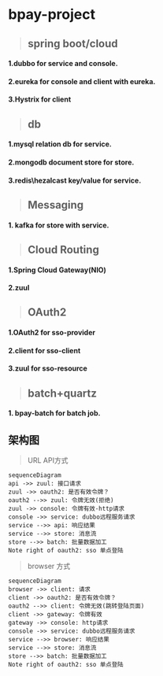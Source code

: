 # bpay-project

>## spring boot/cloud
#### 1.dubbo for service and console.
#### 2.eureka for console and client with eureka.
#### 3.Hystrix for client

>## db
#### 1.mysql relation db for service.
#### 2.mongodb document store for store.
#### 3.redis\hezalcast key/value for service.

>## Messaging
#### 1. kafka for store with service.

>## Cloud Routing
#### 1.Spring Cloud Gateway(NIO)
#### 2.zuul

>## OAuth2
#### 1.OAuth2 for sso-provider 
#### 2.client for sso-client
#### 3.zuul for sso-resource

>## batch+quartz
#### 1. bpay-batch for batch job.

## 架构图
> URL API方式
```mermaid
sequenceDiagram
api ->> zuul: 接口请求
zuul ->> oauth2: 是否有效令牌？
oauth2 -->> zuul: 令牌无效(拒绝)
zuul ->> console: 令牌有效-http请求
console ->> service: dubbo远程服务请求
service -->> api: 响应结果
service -->> store: 消息流
store -->> batch: 批量数据加工
Note right of oauth2: sso 单点登陆
```
> browser 方式
```mermaid
sequenceDiagram
browser ->> client: 请求
client ->> oauth2: 是否有效令牌？
oauth2 -->> client: 令牌无效(跳转登陆页面)
client ->> gateway: 令牌有效
gateway ->> console: http请求
console ->> service: dubbo远程服务请求
service -->> browser: 响应结果
service -->> store: 消息流
store -->> batch: 批量数据加工
Note right of oauth2: sso 单点登陆
```
